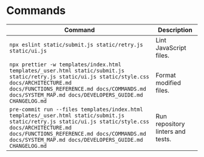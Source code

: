 # Commands

| Command                                                                                                                                                                                                                                                      | Description                       |
| ------------------------------------------------------------------------------------------------------------------------------------------------------------------------------------------------------------------------------------------------------------ | --------------------------------- |
| `npx eslint static/submit.js static/retry.js static/ui.js`                                                                                                                                                                                                   | Lint JavaScript files.            |
| `npx prettier -w templates/index.html templates/_user.html static/submit.js static/retry.js static/ui.js static/style.css docs/ARCHITECTURE.md docs/FUNCTIONS_REFERENCE.md docs/COMMANDS.md docs/SYSTEM_MAP.md docs/DEVELOPERS_GUIDE.md CHANGELOG.md`        | Format modified files.            |
| `pre-commit run --files templates/index.html templates/_user.html static/submit.js static/retry.js static/ui.js static/style.css docs/ARCHITECTURE.md docs/FUNCTIONS_REFERENCE.md docs/COMMANDS.md docs/SYSTEM_MAP.md docs/DEVELOPERS_GUIDE.md CHANGELOG.md` | Run repository linters and tests. |
